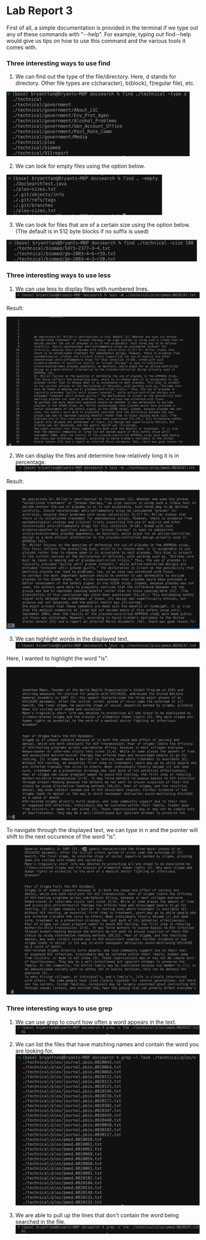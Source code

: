 # Lab Report 3

First of all, a simple documentation is provided in the terminal if we type out any of these commands with "--help". For example, typing out find--help would give us tips on how to use this command and the various tools it comes with.

### Three interesting ways to use find

1. We can find out the type of the file/directory. Here, d stands for directory. Other file types are c(character), b(block), f(regular file), etc. 

![find_1](find_type.png) 

2. We can look for empty files using the option below.

![find_2](find_empty.png) 

3. We can look for files that are of a certain size using the option below. (The default is in 512 byte blocks if no suffix is used)

![find_3](find_size.png) 


### Three interesting ways to use less

1. We can use less to display files with numbered lines. 
![less_1](less_n.png) 

Result:

![less_2](less_n1.png) 

2. We can display the files and determine how relatively long it is in percentage.
![less_3](less_m.png) 

Result:

![less_4](less_m1.png) 

3. We can highlight words in the displayed text.
![less_5](less_g.png) 

Here, I wanted to highlight the word "is".

![less_5](is.png) 

To navigate through the displayed text, we can type in n and the pointer will shift to the next occurence of the word "is".

![less_6](is_result.png) 


### Three interesting ways to use grep

1. We can use grep to count how often a word appears in the text. 
![grep_1](grep_c.png) 

2. We can list the files that have matching names and contain the word you are looking for.
![grep_2](grep_l.png) 


3. We are able to pull up the lines that don't contain the word being searched in the file.
![grep_3](grep_c.png) 


